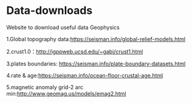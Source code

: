 # Data-downloads
Website to download useful data
Geophysics

1.Global topography data:https://seisman.info/global-relief-models.html

2.crust1.0：http://igppweb.ucsd.edu/~gabi/crust1.html

3.plates boundaries: https://seisman.info/plate-boundary-datasets.html

4.rate & age:https://seisman.info/ocean-floor-crustal-age.html

5.magnetic anomaly grid-2 arc min:http://www.geomag.us/models/emag2.html
